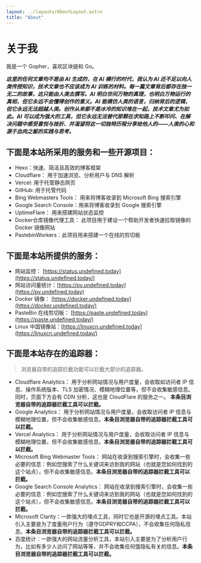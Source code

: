 ```yaml
---
layout: ../layouts/AboutLayout.astro
title: "About"
---
```

# 关于我

我是一个 Gopher，喜欢区块链和 Go。


***这里的任何文章均不是由 AI 生成的，在 AI 横行的时代，我认为 AI 还不足以向人类传授知识，技术文章也不应该成为 AI 训练的材料。每一篇文章背后都存在独一无二的故事，这只能由人类去撰写。AI 明白世间万物的真理，也明白万物运行的真相，但它永远不会懂得创作的意义。AI 能模仿人类的语言，归纳背后的逻辑，但它永远无法超越人类。创作从来都不是冰冷的知识堆在一起，技术文章尤为如此。AI 可以成为强大的工具，但它永远无法替代那颗在求知路上不断叩问、在解决问题中感受喜悦与挫折、并渴望将这一切独特历程分享给他人的——人类的心和源于血肉之躯的实践与思考。***


## 下面是本站所采用的服务和一些开源项目：

- Hexo：快速、简洁且高效的博客框架
- Cloudflare： 用于加速浏览、分析用户与 DNS 解析
- Vercel: 用于托管静态网页
- GitHub: 用于托管代码
- Bing Webmasters Tools： 用来将博客收录到 Microsoft Bing 搜索引擎
- Google Search Console：用来将博客收录到 Google 搜索引擎
- UptimeFlare： 用来搭建网站状态监控
- Docker仓库镜像代理工具： 此项目用于建设一个帮助开发者快速拉取镜像的 Docker 镜像网站
- PastebinWorkers：此项目用来搭建一个在线的剪切板

## 下面是本站所提供的服务：

- 网站监控： [https://status.undefined.today](https://status.undefined.today/)
- 网站访问量统计：[https://pv.undefined.today](https://pv.undefined.today)
- Docker 镜像： [https://docker.undefined.today](https://docker.undefined.today/)
- PasteBin 在线剪切板： [https://paste.undefined.today](https://paste.undefined.today/)
- Linux 中国镜像站：[https://linuxcn.undefined.today](https://linuxcn.undefined.today/)

## 下面是本站存在的追踪器：

> 浏览器自带的追踪拦截功能可以拦截大部分的追踪器。

- Cloudflare Analytics： 用于分析网站情况与用户度量，会收取如访问者 IP 信息、操作系统版本、TLS 加密情况、模糊地理位置等，但不会收集敏感信息。同时，页面下方会有 CDN 分析，这也是 CloudFlare 的服务之一。 **本条目浏览器自带的追踪器拦截工具可以拦截。**
- Google Analytics： 用于分析网站情况与用户度量，会收取访问者 IP 信息与模糊地理位置，但不会收集敏感信息。**本条目浏览器自带的追踪器拦截工具可以拦截。**
- Vercel Analytics： 用于分析网站情况与用户度量，会收取访问者 IP 信息与模糊地理位置，但不会收集敏感信息。**本条目浏览器自带的追踪器拦截工具可以拦截。**
- Microsoft Bing Webmaster Tools： 网站在收录到搜索引擎时，会收集一些必要的信息：例如您搜索了什么关键词来访到我的网站（也就是您如何找到的这个站点），但不会收集敏感信息。**本条目浏览器自带的追踪器拦截工具可以拦截。**
- Google Search Console Analytics： 网站在收录到搜索引擎时，会收集一些必要的信息：例如您搜索了什么关键词来访到我的网站（也就是您如何找到的这个站点），但不会收集敏感信息。**本条目浏览器自带的追踪器拦截工具可以拦截。**
- Microsoft Clarity：一款强大的埋点工具，同时它也是开源的埋点工具。本站引入主要是为了度量用户行为（遵守GDPRY和CCPA），不会收集任何隐私信息。**本条目浏览器自带的追踪器拦截工具可以拦截。**
- 百度统计：一款强大的网站流量分析工具，本站引入主要是为了分析用户行为，比如有多少人访问了网站等等，并不会收集任何饿隐私有关的信息。**本条目浏览器自带的追踪器拦截工具可以拦截。**